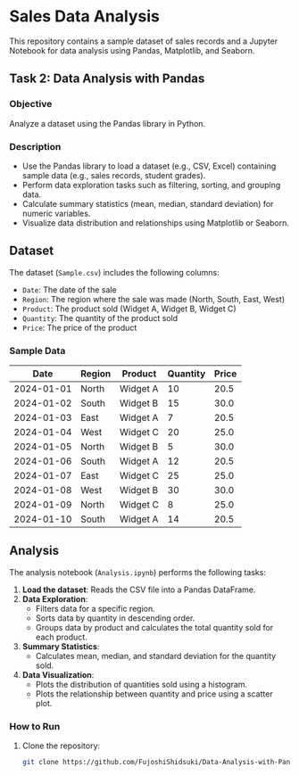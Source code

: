 # Sales Data Analysis

This repository contains a sample dataset of sales records and a Jupyter Notebook for data analysis using Pandas, Matplotlib, and Seaborn.

## Task 2: Data Analysis with Pandas

### Objective

Analyze a dataset using the Pandas library in Python.

### Description

- Use the Pandas library to load a dataset (e.g., CSV, Excel) containing sample data (e.g., sales records, student grades).
- Perform data exploration tasks such as filtering, sorting, and grouping data.
- Calculate summary statistics (mean, median, standard deviation) for numeric variables.
- Visualize data distribution and relationships using Matplotlib or Seaborn.

## Dataset

The dataset (`Sample.csv`) includes the following columns:

- `Date`: The date of the sale
- `Region`: The region where the sale was made (North, South, East, West)
- `Product`: The product sold (Widget A, Widget B, Widget C)
- `Quantity`: The quantity of the product sold
- `Price`: The price of the product

### Sample Data

| Date       | Region | Product  | Quantity | Price |
|------------|--------|----------|----------|-------|
| 2024-01-01 | North  | Widget A | 10       | 20.5  |
| 2024-01-02 | South  | Widget B | 15       | 30.0  |
| 2024-01-03 | East   | Widget A | 7        | 20.5  |
| 2024-01-04 | West   | Widget C | 20       | 25.0  |
| 2024-01-05 | North  | Widget B | 5        | 30.0  |
| 2024-01-06 | South  | Widget A | 12       | 20.5  |
| 2024-01-07 | East   | Widget C | 25       | 25.0  |
| 2024-01-08 | West   | Widget B | 30       | 30.0  |
| 2024-01-09 | North  | Widget C | 8        | 25.0  |
| 2024-01-10 | South  | Widget A | 14       | 20.5  |

## Analysis

The analysis notebook (`Analysis.ipynb`) performs the following tasks:

1. **Load the dataset**: Reads the CSV file into a Pandas DataFrame.
2. **Data Exploration**:
   - Filters data for a specific region.
   - Sorts data by quantity in descending order.
   - Groups data by product and calculates the total quantity sold for each product.
3. **Summary Statistics**:
   - Calculates mean, median, and standard deviation for the quantity sold.
4. **Data Visualization**:
   - Plots the distribution of quantities sold using a histogram.
   - Plots the relationship between quantity and price using a scatter plot.

### How to Run

1. Clone the repository:
   ```bash
   git clone https://github.com/FujoshiShidsuki/Data-Analysis-with-Pandas.git
